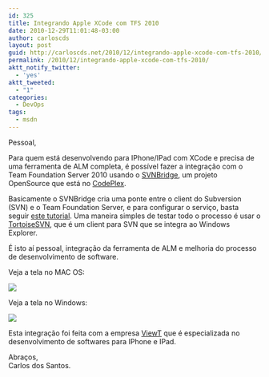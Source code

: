 ```yaml
---
id: 325
title: Integrando Apple XCode com TFS 2010
date: 2010-12-29T11:01:48-03:00
author: carloscds
layout: post
guid: http://carloscds.net/2010/12/integrando-apple-xcode-com-tfs-2010/
permalink: /2010/12/integrando-apple-xcode-com-tfs-2010/
aktt_notify_twitter:
  - 'yes'
aktt_tweeted:
  - "1"
categories:
  - DevOps
tags:
  - msdn
---
```

Pessoal,

Para quem está desenvolvendo para IPhone/IPad com XCode e precisa de uma ferramenta de ALM completa, é possível fazer a integração com o Team Foundation Server 2010 usando o [SVNBridge](http://svnbridge.codeplex.com), um projeto OpenSource que está no [CodePlex](http://www.codeplex.com).

Basicamente o SVNBridge cria uma ponte entre o client do Subversion (SVN) e o Team Foundation Server, e para configurar o serviço, basta seguir [este tutorial](http://jefferytay.wordpress.com/2010/11/25/xcode-and-tfs-2010-part-1-setting-up-tfs-2010). Uma maneira simples de testar todo o processo é usar o [TortoiseSVN](http://tortoisesvn.tigris.org), que é um client para SVN que se integra ao Windows Explorer.

É isto aí pessoal, integração da ferramenta de ALM e melhoria do processo de desenvolvimento de software.

Veja a tela no MAC OS:

![]( wp-content/uploads/2010/12/Screen-shot-2010-12-29-at-5.04.14-PM.png)

Veja a tela no Windows:

![]( wp-content/uploads/2010/12/image.png)

Esta integração foi feita com a empresa [ViewT](http://www.viewt.com.br) que é especializada no desenvolvimento de softwares para IPhone e IPad.

Abraços,  
Carlos dos Santos.